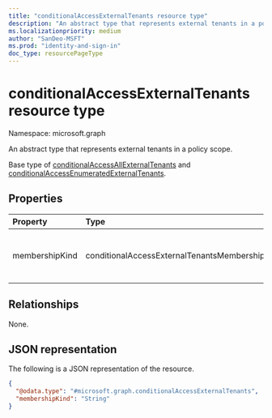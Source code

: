 ```yaml
---
title: "conditionalAccessExternalTenants resource type"
description: "An abstract type that represents external tenants in a policy scope."
ms.localizationpriority: medium
author: "SanDeo-MSFT"
ms.prod: "identity-and-sign-in"
doc_type: resourcePageType
---
```


# conditionalAccessExternalTenants resource type

Namespace: microsoft.graph

An abstract type that represents external tenants in a policy scope.

Base type of [conditionalAccessAllExternalTenants](../resources/conditionalaccessallexternaltenants.md) and [conditionalAccessEnumeratedExternalTenants](conditionalaccessenumeratedexternaltenants.md).

## Properties

| Property     | Type        | Description |
|:-------------|:------------|:------------|
| membershipKind |conditionalAccessExternalTenantsMembershipKind | The membership kind. Possible values are: `all`, `enumerated`, `unknownFutureValue`. The `enumerated` member references an [conditionalAccessEnumeratedExternalTenants](conditionalaccessenumeratedexternaltenants.md) object.|

## Relationships

None.

## JSON representation

The following is a JSON representation of the resource.

<!-- {
  "blockType": "resource",
  "@odata.type": "microsoft.graph.conditionalAccessExternalTenants"
}
-->
``` json
{
  "@odata.type": "#microsoft.graph.conditionalAccessExternalTenants",
  "membershipKind": "String"
}
```
